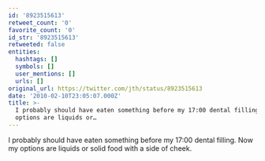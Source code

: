 ```yaml
---
id: '8923515613'
retweet_count: '0'
favorite_count: '0'
id_str: '8923515613'
retweeted: false
entities:
  hashtags: []
  symbols: []
  user_mentions: []
  urls: []
original_url: https://twitter.com/jth/status/8923515613
date: '2010-02-10T23:05:07.000Z'
title: >-
  I probably should have eaten something before my 17:00 dental filling. Now my
  options are liquids or…
---
```


I probably should have eaten something before my 17:00 dental filling. Now my options are liquids or solid food with a side of cheek.
